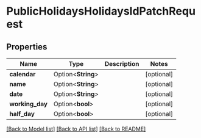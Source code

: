 # PublicHolidaysHolidaysIdPatchRequest

## Properties

Name | Type | Description | Notes
------------ | ------------- | ------------- | -------------
**calendar** | Option<**String**> |  | [optional]
**name** | Option<**String**> |  | [optional]
**date** | Option<**String**> |  | [optional]
**working_day** | Option<**bool**> |  | [optional]
**half_day** | Option<**bool**> |  | [optional]

[[Back to Model list]](../README.md#documentation-for-models) [[Back to API list]](../README.md#documentation-for-api-endpoints) [[Back to README]](../README.md)


